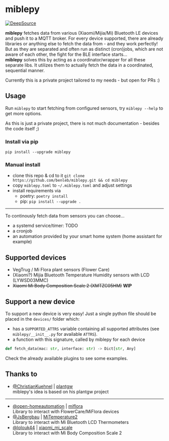 # miblepy

[![DeepSource](https://static.deepsource.io/deepsource-badge-light-mini.svg)](https://deepsource.io/gh/benleb/miblepy/?ref=repository-badge)

**miblepy** fetches data from various (Xiaomi/Mijia/Mi) Bluetooth LE devices and push it to a MQTT broker. For every device supported, there are already libraries or anything else to fetch the data from - and they work perfectly! But as they are separated and often run as distinct (cron)jobs, which are not aware of each other, the fight for the BLE interface starts...  
**miblepy** solves this by acting as a coordinator/wrapper for all these separate libs. It utilizes them to actually fetch the data in a coordinated, sequential manner.  

Currently this is a private project tailored to my needs - but open for PRs :)

## Usage

Run `miblepy` to start fetching from configured sensors, try `miblepy --help` to get more options.

As this is just a private project, there is not much documentation - besides the code itself ;)

### Install via pip
`pip install --upgrade miblepy`

### Manual install
* clone this repo & cd to it `git clone https://github.com/benleb/miblepy.git && cd miblepy`
* copy `miblepy.toml` to `~/.miblepy.toml` and adjust settings
* install requirements via
  * poetry: `poetry install`
  * pip: `pip install --upgrade .`

---

To continously fetch data from sensors you can choose...

* a systemd service/timer: TODO
* a cronjob
* an automation provided by your smart home system (home assistant for example)

## Supported devices

* VegTrug / Mi Flora plant sensors (Flower Care)
* (Xiaomi?) Mijia Bluetooth Temperature Humidity sensors with LCD (LYWSD03MMC)
* ~~Xiaomi Mi Body Composition Scale 2 (XMTZC05HM)~~ **WIP**

## Support a new device

To support a new device is very easy! Just a single python file should be placed in the `devices/` folder which:

* has a `SUPPORTED_ATTRS` variable containing all supported attributes (see `miblepy/__init__.py` for available `ATTRS`).
* a function with this signature, called by miblepy for each device  

```python
def fetch_data(mac: str, interface: str) -> Dict[str, Any]
```

Check the already available plugins to see some examples.

## Thanks to

* [@ChristianKuehnel](https://github.com/ChristianKuehnel) | [plantgw](https://github.com/ChristianKuehnel/plantgateway)  
miblepy's idea is based on his plantgw project

---

* [@open-homeautomation](https://github.com/open-homeautomation) | [miflora](https://github.com/open-homeautomation/miflora)  
Library to interact with FlowerCare/MiFlora devices
* [@JsBergbau](https://github.com/JsBergbau) | [MiTemperature2](https://github.com/JsBergbau/MiTemperature2)  
Library to interact with Mi Bluetooth LCD Thermometers
* [@lolouk44](https://github.com/lolouk44) | [xiaomi_mi_scale](https://github.com/lolouk44/xiaomi_mi_scale)  
Library to interact with Mi Body Composition Scale 2
